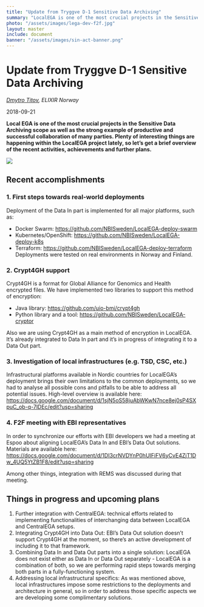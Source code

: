 ```yaml
---
title: "Update from Tryggve D-1 Sensitive Data Archiving"
summary: "LocalEGA is one of the most crucial projects in the Sensitive Data Archiving scope as well as the strong example of productive and successful collaboration of many parties. Plenty of interesting things are happening within the LocalEGA project lately, so let’s get a brief overview of the recent activities, achievements and further plans."
photo: "/assets/images/lega-dev-f2f.jpg"
layout: master
include: document
banner: "/assets/images/sin-act-banner.png"
---
```


Update from Tryggve D-1 Sensitive Data Archiving
===========================

_[Dmytro Titov](../../../people/dmytro-titov/), ELIXIR Norway_

2018-09-21

**Local EGA is one of the most crucial projects in the Sensitive Data Archiving scope as well as the strong example of productive and successful collaboration of many parties. Plenty of interesting things are happening within the LocalEGA project lately, so let’s get a brief overview of the recent activities, achievements and further plans.**

<a href="../../../assets/images/lega-dev-f2f.jpg" class="smallpic"><img src="../../../assets/images/lega-dev-f2f.jpg"></a>

## Recent accomplishments

### 1. First steps towards real-world deployments

Deployment of the Data In part is implemented for all major platforms, such as:
- Docker Swarm: https://github.com/NBISweden/LocalEGA-deploy-swarm
- Kubernetes/OpenShift: https://github.com/NBISweden/LocalEGA-deploy-k8s
- Terraform: https://github.com/NBISweden/LocalEGA-deploy-terraform 
Deployments were tested on real environments in Norway and Finland.

### 2. Crypt4GH support

Crypt4GH is a format for Global Alliance for Genomics and Health encrypted files. We have implemented two libraries to support this method of encryption:

* Java library: https://github.com/uio-bmi/crypt4gh
* Python library and a tool: https://github.com/NBISweden/LocalEGA-cryptor

Also we are using Crypt4GH as a main method of encryption in LocalEGA. It’s already integrated to Data In part and it’s in progress of integrating it to a Data Out part.

### 3. Investigation of local infrastructures (e.g. TSD, CSC, etc.)
Infrastructural platforms available in Nordic countries for LocalEGA’s deployment brings their own limitations to the common deployments, so we had to analyse all possible cons and pitfalls to be able to address all potential issues. High-level overview is available here: https://docs.google.com/document/d/1sjN5oS58juAbWKwN7nce8ej0sP4SXpuC_ob-q-7lDEc/edit?usp=sharing 

### 4. F2F meeting with EBI representatives
In order to synchronize our efforts with EBI developers we had a meeting at Espoo about aligning LocalEGA’s Data In and EBI’s Data Out solutions. Materials are available here: https://docs.google.com/document/d/1DI3crNVDYnP0hUIFiFV6yCvE4ZjT1Dw_4UQ5YtZB1F8/edit?usp=sharing 

Among other things, integration with REMS was discussed during that meeting.

## Things in progress and upcoming plans
1. Further integration with CentralEGA: technical efforts related to implementing functionalities of interchanging data between LocalEGA and CentralEGA setups.
2. Integrating Crypt4GH into Data Out: EBI’s Data Out solution doesn’t support Crypt4GH at the moment, so there’s an active development of including it to that framework. 
3. Combining Data In and Data Out parts into a single solution: LocalEGA does not exist either as Data In or Data Out separately - LocalEGA is a combination of both, so we are performing rapid steps towards merging both parts in a fully-functioning system.
4. Addressing local infrastructural specifics: As was mentioned above, local infrastructures impose some restrictions to the deployments and architecture in general, so in order to address those specific aspects we are developing some complimentary solutions.
